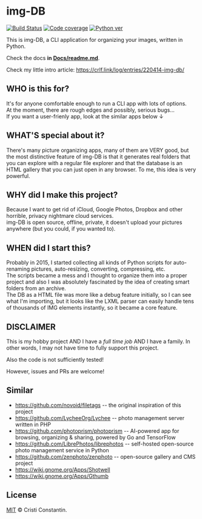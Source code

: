 # img-DB

  [![Build Status][build-image]][build-url]
  [![Code coverage][cover-image]][cover-url]
  [![Python ver][python-image]][python-url]

This is img-DB, a CLI application for organizing your images, written in Python.

Check the docs **in [Docs/readme.md](https://github.com/croqaz/img-db/blob/main/docs/readme.md)**.

Check my little intro article: https://crlf.link/log/entries/220414-img-db/


## WHO is this for?
It's for anyone comfortable enough to run a CLI app with lots of options.<br>
At the moment, there are rough edges and possibly, serious bugs...<br>
If you want a user-frienly app, look at the similar apps below ↓

## WHAT'S special about it?
There's many picture organizing apps, many of them are VERY good, but the most distinctive feature of img-DB is that it generates real folders that you can explore with a regular file explorer and that the database is an HTML gallery that you can just open in any browser. To me, this idea is very powerful.

## WHY did I make this project?
Because I want to get rid of iCloud, Google Photos, Dropbox and other horrible, privacy nightmare cloud services.<br>
img-DB is open source, offline, private, it doesn't upload your pictures anywhere (but you could, if you wanted to).

## WHEN did I start this?
Probably in 2015, I started collecting all kinds of Python scripts for auto-renaming pictures, auto-resizing, converting, compressing, etc.<br>
The scripts became a mess and I thought to organize them into a proper project and also I was absolutely fascinated by the idea of creating smart folders from an archive.<br>
The DB as a HTML file was more like a debug feature initially, so I can see what I'm importing, but it looks like the LXML parser can easily handle tens of thousands of IMG elements instantly, so it became a core feature.

## DISCLAIMER
This is my hobby project AND I have a *full time job* AND I have a family. In other words, I may not have time to fully support this project.

Also the code is not sufficiently tested!

However, issues and PRs are welcome!


## Similar

- https://github.com/novoid/filetags -- the original inspiration of this project
- https://github.com/LycheeOrg/Lychee -- photo management server written in PHP
- https://github.com/photoprism/photoprism -- AI-powered app for browsing, organizing & sharing, powered by Go and TensorFlow
- https://github.com/LibrePhotos/librephotos -- self-hosted open-source photo management service in Python
- https://github.com/zenphoto/zenphoto -- open-source gallery and CMS project
- https://wiki.gnome.org/Apps/Shotwell
- https://wiki.gnome.org/Apps/Gthumb

## License

[MIT](LICENSE) © Cristi Constantin.


[build-image]: https://github.com/croqaz/img-db/workflows/Python/badge.svg
[build-url]: https://github.com/croqaz/img-db/actions
[cover-image]: https://codecov.io/gh/croqaz/img-db/branch/main/graph/badge.svg?token=PR0PO1R23K
[cover-url]: https://codecov.io/gh/croqaz/img-db
[python-image]: https://img.shields.io/badge/Python-3.9-blue.svg
[python-url]: https://python.org
